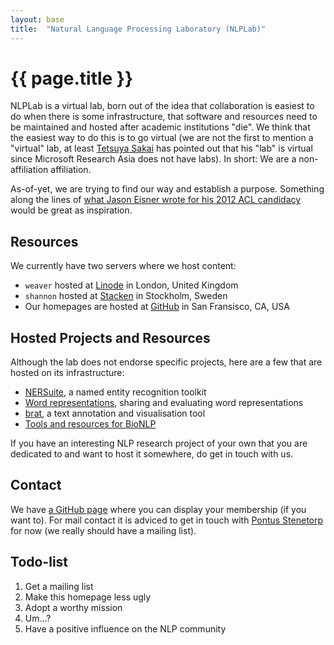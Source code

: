 ```yaml
---
layout: base
title:  "Natural Language Processing Laboratory (NLPLab)"
---
```


# {{ page.title }} #

NLPLab is a virtual lab, born out of the idea that collaboration is easiest to
do when there is some infrastructure, that software and resources need to be
maintained and hosted after academic institutions "die".
We think that the easiest way to do this is to go virtual (we are not the
first to mention a "virtual" lab, at least
[Tetsuya Sakai][sakai] has pointed out that his "lab" is virtual since
Microsoft Research Asia does not have labs).
In short: We are a non-affiliation affiliation.

As-of-yet, we are trying to find our way and establish a purpose.
Something along the lines of [what Jason Eisner wrote for his 2012
ACL candidacy][eisner] would be great as inspiration.

[sakai]: http://research.microsoft.com/en-us/labs/asia/whyiworkatmsra/tetsuyasakai.aspx
[eisner]: http://shannon.nlplab.org/~ninjin/share/doc/eisner-acl-election-statement.html

## Resources ##

We currently have two servers where we host content:

* `weaver` hosted at [Linode][linode] in London, United Kingdom
* `shannon` hosted at [Stacken][stacken] in Stockholm, Sweden
* Our homepages are hosted at [GitHub][github] in San Fransisco, CA, USA

[linode]: http://www.linode.com/
[stacken]: http://www.stacken.kth.se/index.en
[github]: https://github.com/

## Hosted Projects and Resources ##

Although the lab does not endorse specific projects, here are a few that are
hosted on its infrastructure:

* [NERSuite][nersuite], a named entity recognition toolkit
* [Word representations][wordreprs], sharing and evaluating word
    representations
* [brat][brat], a text annotation and visualisation tool
* [Tools and resources for BioNLP][bio]

If you have an interesting NLP research project of your own that you are
dedicated to and want to host it somewhere, do get in touch with us.

[bio]: http://bio.nlplab.org/
[brat]: http://brat.nlplab.org/
[nersuite]: http://nersuite.nlplab.org/
[wordreprs]: http://wordreprs.nlplab.org/

## Contact ##

We have [a GitHub page][nlplab_github] where you can display your membership
(if you want to).
For mail contact it is adviced to get in touch with
[Pontus Stenetorp][stenetorp] for now (we really should have a mailing list).

[nlplab_github]: https://github.com/nlplab
[stenetorp]: http://pontus.stenetorp.se/contact.html

## Todo-list ##

1. Get a mailing list
2. Make this homepage less ugly
3. Adopt a worthy mission
4. Um...?
5. Have a positive influence on the NLP community
